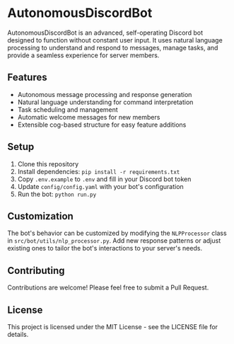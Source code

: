 # AutonomousDiscordBot

AutonomousDiscordBot is an advanced, self-operating Discord bot designed to function without constant user input. It uses natural language processing to understand and respond to messages, manage tasks, and provide a seamless experience for server members.

## Features

- Autonomous message processing and response generation
- Natural language understanding for command interpretation
- Task scheduling and management
- Automatic welcome messages for new members
- Extensible cog-based structure for easy feature additions

## Setup

1. Clone this repository
2. Install dependencies: `pip install -r requirements.txt`
3. Copy `.env.example` to `.env` and fill in your Discord bot token
4. Update `config/config.yaml` with your bot's configuration
5. Run the bot: `python run.py`

## Customization

The bot's behavior can be customized by modifying the `NLPProcessor` class in `src/bot/utils/nlp_processor.py`. Add new response patterns or adjust existing ones to tailor the bot's interactions to your server's needs.

## Contributing

Contributions are welcome! Please feel free to submit a Pull Request.

## License

This project is licensed under the MIT License - see the LICENSE file for details.
